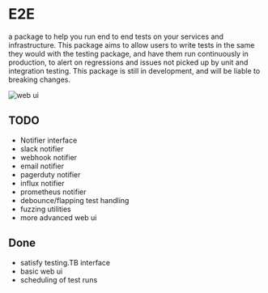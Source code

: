 # E2E

a package to help you run end to end tests on your services and infrastructure. This package aims to allow users to write tests in the same they would with the testing package, and have them run continuously in production, to alert on regressions and issues not picked up by unit and integration testing. This package is still in development, and will be liable to breaking changes.

![web ui](https://i.imgur.com/xA9fxJ9.jpg)

## TODO
* Notifier interface
* slack notifier
* webhook notifier
* email notifier
* pagerduty notifier
* influx notifier
* prometheus notifier
* debounce/flapping test handling
* fuzzing utilities
* more advanced web ui

## Done
* satisfy testing.TB interface
* basic web ui
* scheduling of test runs
